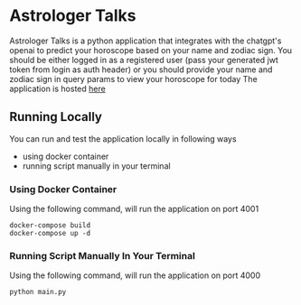 # Astrologer Talks

Astrologer Talks is a python application that integrates with the chatgpt's openai to predict your horoscope based on your name and zodiac sign.
You should be either logged in as a registered user (pass your generated jwt token from login as auth header) or you should provide your name and zodiac sign in query params to view your horoscope for today
The application is hosted [here](https://astrology-talks.onrender.com/docs#)

## Running Locally
You can run and test the application locally in following ways
- using docker container
- running script manually in your terminal

### Using Docker Container

Using the following command, will run the application on port 4001
```
docker-compose build
docker-compose up -d
```

### Running Script Manually In Your Terminal
Using the following command, will run the application on port 4000
```
python main.py
```

